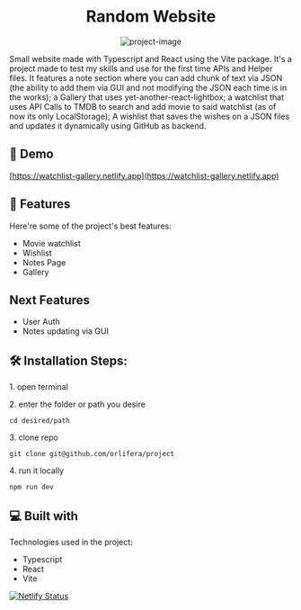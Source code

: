 <h1 align="center" id="title">Random Website</h1>

<p align="center"><img src="https://socialify.git.ci/orlifera/project/image?language=1&amp;name=1&amp;owner=1&amp;theme=Dark" alt="project-image"></p>

<p id="description">Small website made with Typescript and React using the Vite package. It's a project made to test my skills and use for the first time APIs and Helper files. It features a note section where you can add chunk of text via JSON (the ability to add them via GUI and not modifying the JSON each time is in the works); a Gallery that uses yet-another-react-lightbox; a watchlist that uses API Calls to TMDB to search and add movie to said watchlist (as of now its only LocalStorage); A wishlist that saves the wishes on a JSON files and updates it dynamically using GitHub as backend.</p>

<h2>🚀 Demo</h2>

[https://watchlist-gallery.netlify.app](https://watchlist-gallery.netlify.app)

  
  
<h2>🧐 Features</h2>

Here're some of the project's best features:

*   Movie watchlist
*   Wishlist
*   Notes Page
*   Gallery

<h2>Next Features</h2>

*   User Auth
*   Notes updating via GUI

<h2>🛠️ Installation Steps:</h2>

<p>1. open terminal</p>

<p>2. enter the folder or path you desire</p>

```
cd desired/path
```

<p>3. clone repo</p>

```
git clone git@github.com/orlifera/project
```

<p>4. run it locally</p>

```
npm run dev
```
  
<h2>💻 Built with</h2>

Technologies used in the project:

*   Typescript
*   React
*   Vite


[![Netlify Status](https://api.netlify.com/api/v1/badges/3fe17b19-f244-4019-bee3-43cf16eb7ba0/deploy-status)](https://app.netlify.com/sites/watchlist-gallery/deploys)
